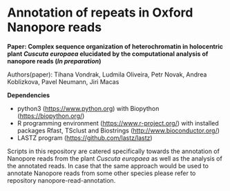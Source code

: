 # Annotation of repeats in Oxford Nanopore reads

**Paper: Complex sequence organization of heterochromatin in holocentric plant <em>Cuscuta europaea</em> elucidated by the computational analysis of nanopore reads (*In preparation*)**

Authors(paper): Tihana Vondrak, Ludmila Oliveira, Petr Novak, Andrea Koblizkova, Pavel Neumann, Jiri Macas

**Dependencies**
- python3 (https://www.python.org) with Biopython (https://biopython.org/)
- R programming environment (https://www.r-project.org/) with installed packages
  Rfast, TSclust and  Biostrings (http://www.bioconductor.org/)
- LASTZ program (https://github.com/lastz/lastz)

Scripts in this repository are catered specifically towards the annotation of Nanopore reads from the plant <em>Cuscuta europaea</em> as well as the analysis of the annotated reads.
In case that the same approach would be used to annotate Nanopore reads from some other species please refer to repository nanopore-read-annotation.
